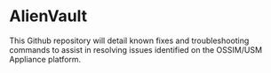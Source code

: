 # AlienVault

This Github repository will detail known fixes and troubleshooting commands to assist in resolving issues identified on the OSSIM/USM Appliance platform.
